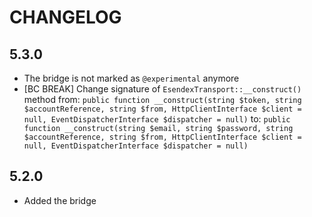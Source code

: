 CHANGELOG
=========

5.3.0
-----

 * The bridge is not marked as `@experimental` anymore
 * [BC BREAK] Change signature of `EsendexTransport::__construct()` method from:
   `public function __construct(string $token, string $accountReference, string $from, HttpClientInterface $client = null, EventDispatcherInterface $dispatcher = null)`
   to:
   `public function __construct(string $email, string $password, string $accountReference, string $from, HttpClientInterface $client = null, EventDispatcherInterface $dispatcher = null)`

5.2.0
-----

 * Added the bridge
